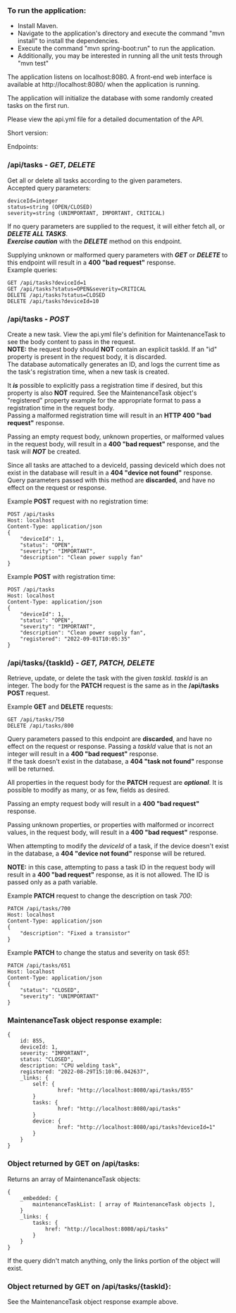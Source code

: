 ### To run the application: 
* Install Maven.
* Navigate to the application's directory and execute the command "mvn install" to install the dependencies.
* Execute the command "mvn spring-boot:run" to run the application.
* Additionally, you may be interested in running all the unit tests through "mvn test"

The application listens on localhost:8080. A front-end web interface is available at http://localhost:8080/ when the application is running.  

The application will initialize the database with some randomly created tasks on the first run.  

Please view the api.yml file for a detailed documentation of the API.

Short version:

Endpoints:

### /api/tasks - _GET, DELETE_
Get all or delete all tasks according to the given parameters.  
Accepted query parameters:
```
deviceId=integer
status=string (OPEN/CLOSED)
severity=string (UNIMPORTANT, IMPORTANT, CRITICAL)  
```
If no query parameters are supplied to the request, it will either fetch all, or _**DELETE ALL TASKS**_.  
_**Exercise caution**_ with the _**DELETE**_ method on this endpoint.  

Supplying unknown or malformed query parameters with _**GET**_ or _**DELETE**_ to this endpoint will result in a **400 "bad request"** response.  
Example queries:
```
GET /api/tasks?deviceId=1
GET /api/tasks?status=OPEN&severity=CRITICAL
DELETE /api/tasks?status=CLOSED
DELETE /api/tasks?deviceId=10
```
  
### /api/tasks - _POST_
Create a new task. View the api.yml file's definition for MaintenanceTask to see the body content to pass in the request.  
**NOTE:** the request body should **NOT** contain an explicit taskId. If an "id" property is present in the request body, it is discarded.  
The database automatically generates an ID, and logs the current time as the task's registration time, when a new task is created.  
  
It **_is_** possible to explicitly pass a registration time if desired, but this property is also **NOT** required. See the MaintenanceTask object's "registered" property example for the appropriate format to pass a registration time in the request body.  
Passing a malformed registration time will result in an **HTTP 400 "bad request"** response.  
  
Passing an empty request body, unknown properties, or malformed values in the request body, will result in a **400 "bad request"** response, and the task will _**NOT**_ be created.  
  
Since all tasks are attached to a deviceId, passing deviceId which does not exist in the database will result in a **404 "device not found"** response.  
Query parameters passed with this method are **discarded**, and have no effect on the request or response.  

Example **POST** request with no registration time:
```
POST /api/tasks
Host: localhost
Content-Type: application/json
{ 
    "deviceId": 1,
    "status": "OPEN",
    "severity": "IMPORTANT",
    "description": "Clean power supply fan"
}
```
Example **POST** with registration time:
```
POST /api/tasks
Host: localhost
Content-Type: application/json
{ 
    "deviceId": 1,
    "status": "OPEN",
    "severity": "IMPORTANT",
    "description": "Clean power supply fan",
    "registered": "2022-09-01T10:05:35"
}
```


### /api/tasks/{taskId} - _GET, PATCH, DELETE_
Retrieve, update, or delete the task with the given _taskId_. _taskId_ is an integer. The body for the **PATCH** request is the same as in the **/api/tasks POST** request.  

Example **GET** and **DELETE** requests:
```
GET /api/tasks/750
DELETE /api/tasks/800
```
Query parameters passed to this endpoint are **discarded**, and have no effect on the request or response. 
Passing a _taskId_ value that is not an integer will result in a **400 "bad request"** response.  
If the task doesn't exist in the database, a **404 "task not found"** response will be returned.  

All properties in the request body for the **PATCH** request are **_optional_**. It is possible to modify as many, or as few, fields as desired.  

Passing an empty request body will result in a **400 "bad request"** response.  

Passing unknown properties, or properties with malformed or incorrect values, in the request body, will result in a **400 "bad request"** response. 

When attempting to modify the _deviceId_ of a task, if the device doesn't exist in the database, a **404 "device not found"** response will be retured.  

**NOTE:** in this case, attempting to pass a task ID in the request body will result in a **400 "bad request"** response, as it is not allowed. The ID is passed only as a path variable.  

Example **PATCH** request to change the description on task _700_:
```
PATCH /api/tasks/700
Host: localhost
Content-Type: application/json
{ 
    "description": "Fixed a transistor"
}
```
Example **PATCH** to change the status and severity on task _651_:
```
PATCH /api/tasks/651
Host: localhost
Content-Type: application/json
{
    "status": "CLOSED",
    "severity": "UNIMPORTANT"
}
```

### MaintenanceTask object response example:
```
{
    id: 855,
    deviceId: 1,
    severity: "IMPORTANT",
    status: "CLOSED",
    description: "CPU welding task",
    registered: "2022-08-29T15:10:06.042637",
    _links: {
        self: {
                href: "http://localhost:8080/api/tasks/855"
        }
        tasks: {
                href: "http://localhost:8080/api/tasks"
        }
        device: {
                href: "http://localhost:8080/api/tasks?deviceId=1"
        }
    }
}
```
### Object returned by GET on /api/tasks:
Returns an array of MaintenanceTask objects:
```
{
    _embedded: {
        maintenanceTaskList: [ array of MaintenanceTask objects ],
    }
    _links: {
        tasks: {
            href: "http://localhost:8080/api/tasks"
        }
    }
}
```
If the query didn't match anything, only the links portion of the object will exist.  

### Object returned by GET on /api/tasks/{taskId}:
See the MaintenanceTask object response example above.
